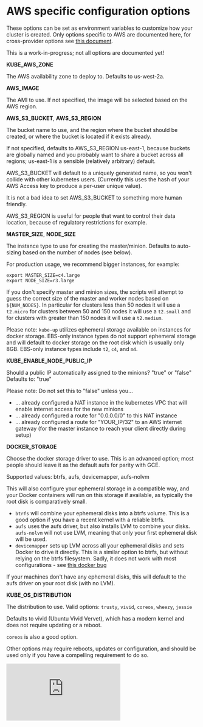 # AWS specific configuration options

These options can be set as environment variables to customize how your cluster is created.  Only options
specific to AWS are documented here, for cross-provider options see [this document](../options.md).

This is a work-in-progress; not all options are documented yet!

**KUBE_AWS_ZONE**

The AWS availability zone to deploy to.  Defaults to us-west-2a.

**AWS_IMAGE**

The AMI to use.  If not specified, the image will be selected based on the AWS region.

**AWS_S3_BUCKET**, **AWS_S3_REGION**

The bucket name to use, and the region where the bucket should be created, or where the bucket is located if it exists already.

If not specified, defaults to AWS_S3_REGION us-east-1, because buckets are globally named and you probably
want to share a bucket across all regions; us-east-1 is a sensible (relatively arbitrary) default.

AWS_S3_BUCKET will default to a uniquely generated name, so you won't collide with other kubernetes users.
(Currently this uses the hash of your AWS Access key to produce a per-user unique value).

It is not a bad idea to set AWS_S3_BUCKET to something more human friendly.

AWS_S3_REGION is useful for people that want to control their data location, because of regulatory restrictions for example.

**MASTER_SIZE**, **NODE_SIZE**

The instance type to use for creating the master/minion.  Defaults to auto-sizing based on the number of nodes (see below).

For production usage, we recommend bigger instances, for example:

```
export MASTER_SIZE=c4.large
export NODE_SIZE=r3.large
```

If you don't specify master and minion sizes, the scripts will attempt to guess the correct size of the master and worker nodes based on `${NUM_NODES}`.
In particular for clusters less than 50 nodes it will 
use a `t2.micro` for clusters between 50 and 150 nodes it will use a `t2.small` and for clusters with greater than 150 nodes it will use a `t2.medium`.

Please note: `kube-up` utilizes ephemeral storage available on instances for docker storage. EBS-only instance types do not
support ephemeral storage and will default to docker storage on the root disk which is usually only 8GB.
EBS-only instance types include `t2`, `c4`, and `m4`.

**KUBE_ENABLE_NODE_PUBLIC_IP**

Should a public IP automatically assigned to the minions? "true" or "false"  
Defaults to: "true"

Please note: Do not set this to "false" unless you...

- ... already configured a NAT instance in the kubernetes VPC that will enable internet access for the new minions
- ... already configured a route for "0.0.0.0/0" to this NAT instance
- ... already configured a route for "YOUR_IP/32" to an AWS internet gateway (for the master instance to reach your
  client directly during setup)

**DOCKER_STORAGE**

Choose the docker storage driver to use.  This is an advanced option; most people should leave it as the default aufs
for parity with GCE.

Supported values: btrfs, aufs, devicemapper, aufs-nolvm

This will also configure your ephemeral storage in a compatible way, and your Docker containers
will run on this storage if available, as typically the root disk is comparatively small.

* `btrfs` will combine your ephemeral disks into a btrfs volume.  This is a good option if you have a recent kernel
  with a reliable btrfs.
* `aufs` uses the aufs driver, but also installs LVM to combine your disks. `aufs-nolvm` will not use LVM,
 meaning that only your first ephemeral disk will be used.
* `devicemapper` sets up LVM across all your ephemeral disks and sets Docker to drive it directly.  This is a
  similar option to btrfs, but without relying on the btrfs filesystem.  Sadly, it does not work with most
  configurations - see [this docker bug](https://github.com/docker/docker/issues/4036)

If your machines don't have any ephemeral disks, this will default to the aufs driver on your root disk (with no LVM).

**KUBE_OS_DISTRIBUTION**

The distribution to use.  Valid options: `trusty`, `vivid`, `coreos`, `wheezy`, `jessie`

Defaults to vivid (Ubuntu Vivid Vervet), which has a modern kernel and does not require updating or a reboot.

`coreos` is also a good option.

Other options may require reboots, updates or configuration, and should be used only if you have a compelling
requirement to do so.

[![Analytics](https://kubernetes-site.appspot.com/UA-36037335-10/GitHub/cluster/aws/options.md?pixel)]()
